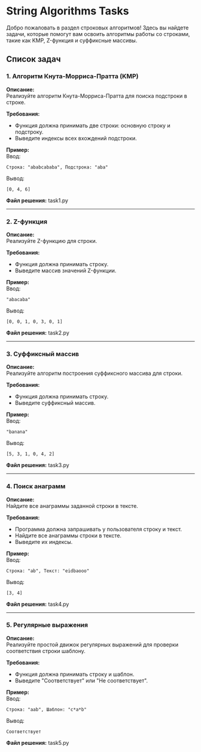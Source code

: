 # String Algorithms Tasks

Добро пожаловать в раздел строковых алгоритмов! Здесь вы найдете задачи, которые помогут вам освоить алгоритмы работы со строками, такие как KMP, Z-функция и суффиксные массивы.

## Список задач

### 1. Алгоритм Кнута-Морриса-Пратта (KMP)
**Описание:**  
Реализуйте алгоритм Кнута-Морриса-Пратта для поиска подстроки в строке.  

**Требования:**  
- Функция должна принимать две строки: основную строку и подстроку.
- Выведите индексы всех вхождений подстроки.

**Пример:**  
Ввод:  
~~~
Строка: "ababcababa", Подстрока: "aba"
~~~
Вывод:  
~~~
[0, 4, 6]
~~~

**Файл решения:** task1.py

---

### 2. Z-функция
**Описание:**  
Реализуйте Z-функцию для строки.  

**Требования:**  
- Функция должна принимать строку.
- Выведите массив значений Z-функции.

**Пример:**  
Ввод:  
~~~
"abacaba"
~~~
Вывод:  
~~~
[0, 0, 1, 0, 3, 0, 1]
~~~

**Файл решения:** task2.py

---

### 3. Суффиксный массив
**Описание:**  
Реализуйте алгоритм построения суффиксного массива для строки.  

**Требования:**  
- Функция должна принимать строку.
- Выведите суффиксный массив.

**Пример:**  
Ввод:  
~~~
"banana"
~~~
Вывод:  
~~~
[5, 3, 1, 0, 4, 2]
~~~

**Файл решения:** task3.py

---

### 4. Поиск анаграмм
**Описание:**  
Найдите все анаграммы заданной строки в тексте.  

**Требования:**  
- Программа должна запрашивать у пользователя строку и текст.
- Найдите все анаграммы строки в тексте.
- Выведите их индексы.

**Пример:**  
Ввод:  
~~~
Строка: "ab", Текст: "eidbaooo"
~~~
Вывод:  
~~~
[3, 4]
~~~

**Файл решения:** task4.py

---

### 5. Регулярные выражения
**Описание:**  
Реализуйте простой движок регулярных выражений для проверки соответствия строки шаблону.  

**Требования:**  
- Функция должна принимать строку и шаблон.
- Выведите "Соответствует" или "Не соответствует".

**Пример:**  
Ввод:  
~~~
Строка: "aab", Шаблон: "c*a*b"
~~~
Вывод:  
~~~
Соответствует
~~~

**Файл решения:** task5.py